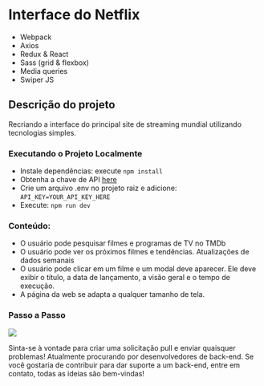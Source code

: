 # Interface do Netflix

- Webpack 
- Axios
- Redux & React
- Sass (grid & flexbox)
- Media queries
- Swiper JS

## Descrição do projeto

Recriando a interface do principal site de streaming mundial utilizando tecnologias simples.

### Executando o Projeto Localmente
- Instale dependências: execute `npm install` 
- Obtenha a chave de API [here](https://www.themoviedb.org/documentation/api)
- Crie um arquivo .env no projeto raiz e adicione: `API_KEY=YOUR_API_KEY_HERE`
- Execute: `npm run dev`

### Conteúdo: 

- O usuário pode pesquisar filmes e programas de TV no TMDb
- O usuário pode ver os próximos filmes e tendências. Atualizações de dados semanais 
- O usuário pode clicar em um filme e um modal deve aparecer. Ele deve exibir o título, a data de lançamento, a visão geral e o tempo de execução.
- A página da web se adapta a qualquer tamanho de tela. 



### Passo a Passo 
![](https://github.com/AnGaIs/Netflix-Clone/blob/master/netflix-demo.gif?raw=true)



Sinta-se à vontade para criar uma solicitação pull e enviar quaisquer problemas!
Atualmente procurando por desenvolvedores de back-end. Se você gostaria de contribuir para dar suporte a um back-end, entre em contato, todas as ideias são bem-vindas!